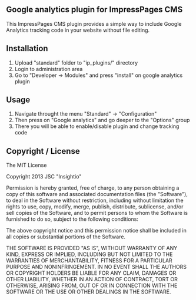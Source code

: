 ## Google analytics plugin for ImpressPages CMS

This ImpressPages CMS plugin provides a simple way to include Google Analytics tracking code in your website
without file editing.

## Installation

1. Upload "standard" folder to "ip_plugins/" directory
2. Login to administration area
3. Go to "Developer -> Modules" and press "install" on google analytics plugin

## Usage

1. Navigate throught the menu "Standard" -> "Configuration"
2. Then press on "Google analytics" and go deeper to the "Options" group
3. There you will be able to enable/disable plugin and change tracking code

## Copyright / License

The MIT License

Copyright 2013 JSC "Insightio"

Permission is hereby granted, free of charge, to any person obtaining a copy
of this software and associated documentation files (the "Software"), to deal
in the Software without restriction, including without limitation the rights
to use, copy, modify, merge, publish, distribute, sublicense, and/or sell
copies of the Software, and to permit persons to whom the Software is
furnished to do so, subject to the following conditions:

The above copyright notice and this permission notice shall be included in
all copies or substantial portions of the Software.

THE SOFTWARE IS PROVIDED "AS IS", WITHOUT WARRANTY OF ANY KIND, EXPRESS OR
IMPLIED, INCLUDING BUT NOT LIMITED TO THE WARRANTIES OF MERCHANTABILITY,
FITNESS FOR A PARTICULAR PURPOSE AND NONINFRINGEMENT. IN NO EVENT SHALL THE
AUTHORS OR COPYRIGHT HOLDERS BE LIABLE FOR ANY CLAIM, DAMAGES OR OTHER
LIABILITY, WHETHER IN AN ACTION OF CONTRACT, TORT OR OTHERWISE, ARISING FROM,
OUT OF OR IN CONNECTION WITH THE SOFTWARE OR THE USE OR OTHER DEALINGS IN
THE SOFTWARE.

